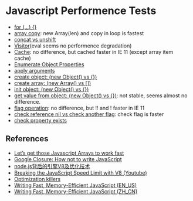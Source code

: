 Javascript Performence Tests
=============

- [for (...) {}](http://jsperf.com/i-vs-i-jare)
- [array copy](http://jsperf.com/copy-loop-vs-array-slice/13): new Array(len) and copy in loop is fastest
- [concat vs unshift](http://jsperf.com/concat-vs-unshift/11)
- [Visitor](http://jsperf.com/visitor)(eval seems no performence degradation)
- [Cache](http://jsperf.com/cache-in-loop/3): no difference, but cached faster in IE 11 (except array item cache)
- [Enumerate Object Properties](http://jsperf.com/enumerate-object-properties-vs-array-items/4)
- [apply arguments](http://jsperf.com/calling-function-vs-apply-with-arguments/5)
- [create object: (new Object() vs {})](http://jsperf.com/new-array-vs-literal/26)
- [create array: (new Array() vs [])](http://jsperf.com/new-array-vs-literal/24)
- [init object: (new Object() vs {})](http://jsperf.com/new-object/2/)
- [get value from object: (new Object() vs {})](http://jsperf.com/get-value-from-object-vs-hashtable): not stable, seems almost no difference.
- [flag operation](http://jsperf.com/flag-op): no difference, but !! and ! faster in IE 11
- [check reference nil vs check another flag](http://jsperf.com/nullable): check flag is faster
- [check property exists](http://jsperf.com/hasownproperty-vs-in-vs-undefined/12)

References
------------

 - [Let’s get those Javascript Arrays to work fast](http://gamealchemist.wordpress.com/2013/05/01/lets-get-those-javascript-arrays-to-work-fast/)
 - [Google Closure: How not to write JavaScript](http://www.sitepoint.com/google-closure-how-not-to-write-javascript/)
 - [node.js背后的引擎V8及优化技术](https://github.com/xiecc/game-server-development/blob/master/node/node.js-V8%E5%BC%95%E6%93%8E%E7%9B%B8%E5%85%B3%E7%9A%84%E6%80%A7%E8%83%BD%E4%BC%98%E5%8C%96.md)
 - [Breaking the JavaScript Speed Limit with V8 (Youtube)](http://www.youtube.com/watch?v=UJPdhx5zTaw)
 - [Optimization killers](https://github.com/petkaantonov/bluebird/wiki/Optimization-killers)
 - [Writing Fast, Memory-Efficient JavaScript (EN_US)](http://www.smashingmagazine.com/2012/11/05/writing-fast-memory-efficient-javascript/)
 - [Writing Fast, Memory-Efficient JavaScript (ZH_CN)](http://www.alloyteam.com/2012/11/performance-writing-efficient-javascript/)
